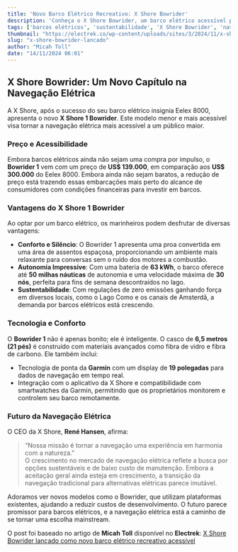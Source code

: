```yaml
---
title: 'Novo Barco Elétrico Recreativo: X Shore Bowrider'
description: 'Conheça o X Shore Bowrider, um barco elétrico acessível para aventuras. Descubra suas melhorias e vantagens em relação aos modelos anteriores.'
tags: ['barcos elétricos', 'sustentabilidade', 'X Shore Bowrider', 'navegação elétrica']
thumbnail: "https://electrek.co/wp-content/uploads/sites/3/2024/11/x-shore-1-bowrider-header.jpg?quality=82&strip=all&w=1600"
slug: "x-shore-bowrider-lancado"
author: "Micah Toll"
date: "14/11/2024 06:01"
---
```


## X Shore Bowrider: Um Novo Capítulo na Navegação Elétrica

A X Shore, após o sucesso do seu barco elétrico insignia Eelex 8000, apresenta o novo **X Shore 1 Bowrider**. Este modelo menor e mais acessível visa tornar a navegação elétrica mais acessível a um público maior.

### Preço e Acessibilidade
Embora barcos elétricos ainda não sejam uma compra por impulso, o **Bowrider 1** vem com um preço de **US$ 139.000**, em comparação aos **US$ 300.000** do Eelex 8000. Embora ainda não sejam baratos, a redução de preço está trazendo essas embarcações mais perto do alcance de consumidores com condições financeiras para investir em barcos.

### Vantagens do X Shore 1 Bowrider
Ao optar por um barco elétrico, os marinheiros podem desfrutar de diversas vantagens:
- **Conforto e Silêncio**: O Bowrider 1 apresenta uma proa convertida em uma área de assentos espaçosa, proporcionando um ambiente mais relaxante para conversas sem o ruído dos motores a combustão.
- **Autonomia Impressive**: Com uma bateria de **63 kWh**, o barco oferece até **50 milhas náuticas** de autonomia e uma velocidade máxima de **30 nós**, perfeita para fins de semana descontraídos no lago.
- **Sustentabilidade**: Com regulações de zero emissões ganhando força em diversos locais, como o Lago Como e os canais de Amsterdã, a demanda por barcos elétricos está crescendo.

### Tecnologia e Conforto
O **Bowrider 1** não é apenas bonito; ele é inteligente. O casco de **6,5 metros (21 pés)** é construído com materiais avançados como fibra de vidro e fibra de carbono. Ele também inclui:
- Tecnologia de ponta da **Garmin** com um display de **19 polegadas** para dados de navegação em tempo real.
- Integração com o aplicativo da X Shore e compatibilidade com smartwatches da Garmin, permitindo que os proprietários monitorem e controlem seu barco remotamente.

### Futuro da Navegação Elétrica
O CEO da X Shore, **René Hansen**, afirma: 
> “Nossa missão é tornar a navegação uma experiência em harmonia com a natureza.”  
O crescimento no mercado de navegação elétrica reflete a busca por opções sustentáveis e de baixo custo de manutenção. Embora a aceitação geral ainda esteja em crescimento, a transição da navegação tradicional para alternativas elétricas parece imutável.

Adoramos ver novos modelos como o Bowrider, que utilizam plataformas existentes, ajudando a reduzir custos de desenvolvimento. O futuro parece promissor para barcos elétricos, e a navegação elétrica está a caminho de se tornar uma escolha mainstream.

O post foi baseado no artigo de **Micah Toll** disponível no **Electrek**: [X Shore Bowrider lançado como novo barco elétrico recreativo acessível](https://electrek.co/2024/11/13/x-shore-bowrider-launched-as-new-affordable-ish-recreational-electric-boat/)